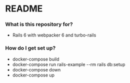 # README #

### What is this repository for? ###

* Rails 6 with webpacker 6 and turbo-rails

### How do I get set up? ###

* docker-compose build
* docker-compose run rails-example --rm rails db:setup
* docker-compose down
* docker-compose up

